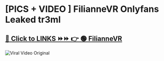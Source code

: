 
 # [PICS + VIDEO ] FilianneVR Onlyfans Leaked tr3ml

## <h2><a href="https://clipsfans.com/FilianneVR&ref=git">🔗 Click to LINKS ⏩⏩ 👉 🟢 FilianneVR </a></h2>

<a href="https://clipsfans.com/FilianneVR&ref=git" rel="nofollow" data-target="animated-image.originalLink"><img src="https://i.ibb.co.com/xMMVF88/686577567.gif" alt="Viral Video Original" style="max-width: 100%; display: inline-block;" data-target="animated-image.originalImage"></a>

